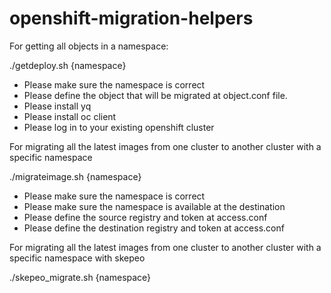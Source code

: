 # openshift-migration-helpers

For getting all objects in a namespace:

./getdeploy.sh {namespace}
- Please make sure the namespace is correct
- Please define the object that will be migrated at object.conf file.
- Please install yq
- Please install oc client
- Please log in to your existing openshift cluster

For migrating all the latest images from one cluster to another cluster with a specific namespace

./migrateimage.sh {namespace}
- Please make sure the namespace is correct
- Please make sure the namespace is available at the destination
- Please define the source registry and token at access.conf
- Please define the destination registry and token at access.conf

For migrating all the latest images from one cluster to another cluster with a specific namespace with skepeo

./skepeo_migrate.sh {namespace}
